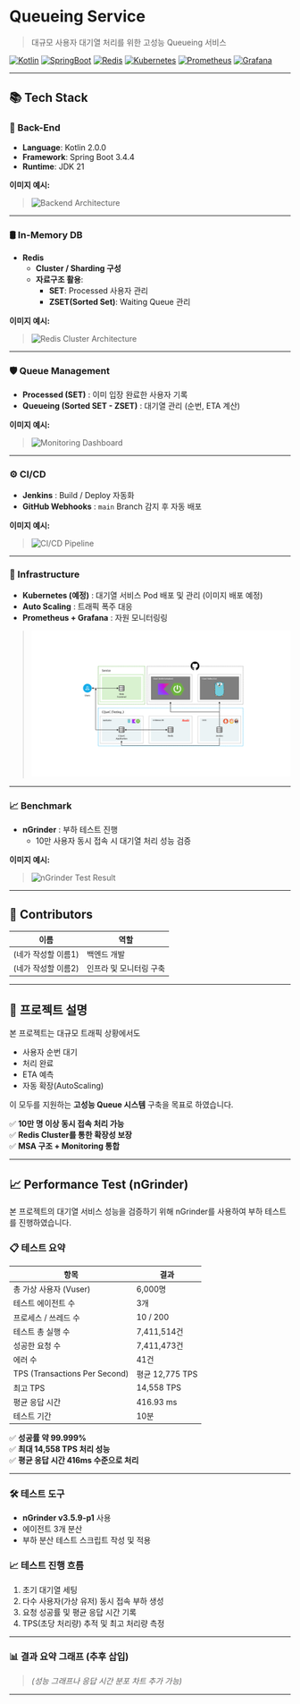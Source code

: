 # Queueing Service

> 대규모 사용자 대기열 처리를 위한 고성능 Queueing 서비스

[![Kotlin](https://img.shields.io/badge/Kotlin-2.0.0-blueviolet)](https://kotlinlang.org/)
[![SpringBoot](https://img.shields.io/badge/SpringBoot-3.4.4-brightgreen)](https://spring.io/projects/spring-boot)
[![Redis](https://img.shields.io/badge/Redis-Cluster%2FSharding-red)](https://redis.io/)
[![Kubernetes](https://img.shields.io/badge/Kubernetes-MSA-blue)](https://kubernetes.io/)
[![Prometheus](https://img.shields.io/badge/Prometheus-Monitoring-orange)](https://prometheus.io/)
[![Grafana](https://img.shields.io/badge/Grafana-Visualization-yellow)](https://grafana.com/)

---

## 📚 Tech Stack

### 🚀 Back-End
- **Language**: Kotlin 2.0.0
- **Framework**: Spring Boot 3.4.4
- **Runtime**: JDK 21

**이미지 예시:**
> ![Backend Architecture](<백엔드 아키텍처 이미지 링크>)

---

### 🛢️ In-Memory DB
- **Redis**
    - **Cluster / Sharding 구성**
    - **자료구조 활용**:
        - **SET**: Processed 사용자 관리
        - **ZSET(Sorted Set)**: Waiting Queue 관리

**이미지 예시:**
> ![Redis Cluster Architecture](<레디스 클러스터 이미지 링크>)

---

### 🛡️ Queue Management

- **Processed (SET)** : 이미 입장 완료한 사용자 기록
- **Queueing (Sorted SET - ZSET)** : 대기열 관리 (순번, ETA 계산)

**이미지 예시:**
> ![Monitoring Dashboard](<프로메테우스-그래파나 대시보드 이미지 링크>)

---

### ⚙️ CI/CD

- **Jenkins** : Build / Deploy 자동화
- **GitHub Webhooks** : `main` Branch 감지 후 자동 배포

**이미지 예시:**
> ![CI/CD Pipeline](<젠킨스 or GitHub Actions 파이프라인 이미지 링크>)

---

### 🧩 Infrastructure

- **Kubernetes (예정)** : 대기열 서비스 Pod 배포 및 관리 (이미지 배포 예정)
- **Auto Scaling** : 트래픽 폭주 대응
- **Prometheus + Grafana** : 자원 모니터링링

> ![Cloud Architecture Base](https://github.com/BlueCaf/CQueC/blob/main/images/Cloud_Architecture_Base.png?raw=true)

---

### 📈 Benchmark

- **nGrinder** : 부하 테스트 진행
    - 10만 사용자 동시 접속 시 대기열 처리 성능 검증

**이미지 예시:**
> ![nGrinder Test Result](<nGrinder 테스트 결과 그래프 링크>)

---

## 👥 Contributors

| 이름 | 역할 |
|-----|------|
| (네가 작성할 이름1) | 백엔드 개발 |
| (네가 작성할 이름2) | 인프라 및 모니터링 구축 |

---

## 📄 프로젝트 설명

본 프로젝트는 대규모 트래픽 상황에서도
- 사용자 순번 대기
- 처리 완료
- ETA 예측
- 자동 확장(AutoScaling)

이 모두를 지원하는 **고성능 Queue 시스템** 구축을 목표로 하였습니다.

✅ **10만 명 이상 동시 접속 처리 가능**  
✅ **Redis Cluster를 통한 확장성 보장**  
✅ **MSA 구조 + Monitoring 통합**

---

## 📈 Performance Test (nGrinder)

본 프로젝트의 대기열 서비스 성능을 검증하기 위해 nGrinder를 사용하여 부하 테스트를 진행하였습니다.

### 📋 테스트 요약

| 항목 | 결과 |
|-----|-----|
| 총 가상 사용자 (Vuser) | 6,000명 |
| 테스트 에이전트 수 | 3개 |
| 프로세스 / 쓰레드 수 | 10 / 200 |
| 테스트 총 실행 수 | 7,411,514건 |
| 성공한 요청 수 | 7,411,473건 |
| 에러 수 | 41건 |
| TPS (Transactions Per Second) | 평균 12,775 TPS |
| 최고 TPS | 14,558 TPS |
| 평균 응답 시간 | 416.93 ms |
| 테스트 기간 | 10분 |

✅ **성공률 약 99.999%**  
✅ **최대 14,558 TPS 처리 성능**  
✅ **평균 응답 시간 416ms 수준으로 처리**

---

### 🛠 테스트 도구

- **nGrinder v3.5.9-p1** 사용
- 에이전트 3개 분산
- 부하 분산 테스트 스크립트 작성 및 적용

### 📈 테스트 진행 흐름

1. 초기 대기열 세팅
2. 다수 사용자(가상 유저) 동시 접속 부하 생성
3. 요청 성공률 및 평균 응답 시간 기록
4. TPS(초당 처리량) 추적 및 최고 처리량 측정

---

### 📊 결과 요약 그래프 (추후 삽입)

> *(성능 그래프나 응답 시간 분포 차트 추가 가능)*

---


